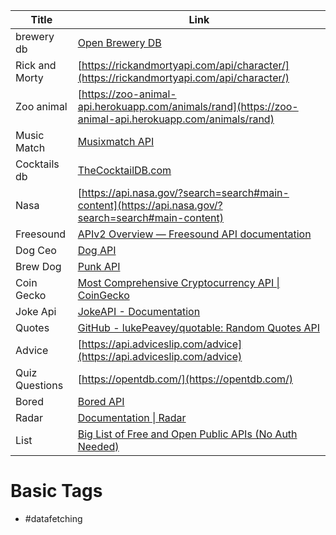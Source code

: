 
| Title          | Link                                                                                                                                                        |
| -------------- | ----------------------------------------------------------------------------------------------------------------------------------------------------------- |
| brewery db     | [Open Brewery DB](https://www.openbrewerydb.org/)                                                                                                           |
| Rick and Morty | [](https://rickandmortyapi.com/api/character/)[https://rickandmortyapi.com/api/character/](https://rickandmortyapi.com/api/character/)                      |
| Zoo animal     | [](https://zoo-animal-api.herokuapp.com/animals/rand)[https://zoo-animal-api.herokuapp.com/animals/rand](https://zoo-animal-api.herokuapp.com/animals/rand) |
| Music Match    | [Musixmatch API](https://developer.musixmatch.com/)                                                                                                         |
| Cocktails db   | [TheCocktailDB.com](https://www.thecocktaildb.com/)                                                                                                         |
| Nasa           | [](https://api.nasa.gov/?search=search#main-content)[https://api.nasa.gov/?search=search#main-content](https://api.nasa.gov/?search=search#main-content)    |
| Freesound      | [APIv2 Overview — Freesound API documentation](https://freesound.org/docs/api/overview.html)                                                                |
| Dog Ceo        | [Dog API](https://dog.ceo/dog-api/)                                                                                                                         |
| Brew Dog       | [Punk API](https://punkapi.com/)                                                                                                                            |
| Coin Gecko     | [Most Comprehensive Cryptocurrency API \| CoinGecko](https://www.coingecko.com/en/api)                                                                      |
| Joke Api       | [JokeAPI - Documentation](https://v2.jokeapi.dev/)                                                                                                          |
| Quotes         | [GitHub - lukePeavey/quotable: Random Quotes API](https://github.com/lukePeavey/quotable)                                                                   |
| Advice         | [](https://api.adviceslip.com/advice)[https://api.adviceslip.com/advice](https://api.adviceslip.com/advice)                                                 |
| Quiz Questions | [](https://opentdb.com/)[https://opentdb.com/](https://opentdb.com/)                                                                                        |
| Bored          | [Bored API](https://www.boredapi.com/)                                                                                                                      |
| Radar          | [Documentation \| Radar](https://radar.com/documentation/)                                                                                                  |
| List           | [Big List of Free and Open Public APIs (No Auth Needed)](https://mixedanalytics.com/blog/list-actually-free-open-no-auth-needed-apis/)                      |               |                                                                                                                                                             |

# Basic Tags
- #datafetching
